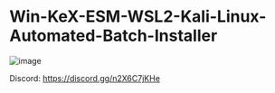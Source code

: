 # Win-KeX-ESM-WSL2-Kali-Linux-Automated-Batch-Installer
![image](https://user-images.githubusercontent.com/104208624/191356499-11872a64-5dcd-4cab-88d4-20129a43f8bc.png)

Discord: https://discord.gg/n2X6C7jKHe
